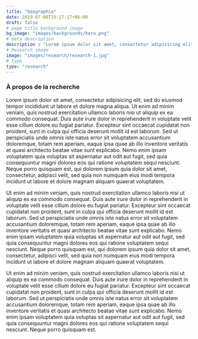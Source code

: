 ```yaml
---
title: "Geographie"
date: 2019-07-06T15:27:17+06:00
draft: false
# page title background image
bg_image: "images/backgrounds/hero.png"
# meta description
description : "Lorem ipsum dolor sit amet, consectetur adipisicing elit, sed do eiusmod tempor incididunt ut labore. dolore magna aliqua. Ut enim ad minim veniam, quis nostrud."
# Research image
image: "images/research/research-1.jpg"
# type
type: "research"
---
```


### À propos de la recherche

Lorem ipsum dolor sit amet, consectetur adipisicing elit, sed do eiusmod tempor incididunt ut labore et dolore magna aliqua. Ut enim ad minim veniam, quis nostrud exercitation ullamco laboris nisi ut aliquip ex ea commodo consequat. Duis aute irure dolor in reprehenderit in voluptate velit esse cillum dolore eu fugiat  pariatur. Excepteur sint occaecat cupidatat non proident, sunt in culpa qui officia deserunt mollit id est laborum. Sed ut perspiciatis unde omnis iste natus error sit voluptatem accusantium doloremque, totam rem aperiam, eaque ipsa quae ab illo inventore veritatis et quasi architecto beatae vitae sunt explicabo. Nemo enim ipsam voluptatem quia voluptas sit aspernatur aut odit aut fugit, sed quia consequuntur magni dolores eos qui ratione voluptatem sequi nesciunt. Neque porro quisquam est, qui dolorem ipsum quia dolor sit amet, consectetur, adipisci velit, sed quia non numquam eius modi tempora incidunt ut labore et dolore magnam aliquam quaerat voluptatem.

Ut enim ad minim veniam, quis nostrud exercitation ullamco laboris nisi ut aliquip ex ea commodo consequat. Duis aute irure dolor in reprehenderit in voluptate velit esse cillum dolore eu fugiat  pariatur. Excepteur sint occaecat cupidatat non proident, sunt in culpa qui officia deserunt mollit id est laborum. Sed ut perspiciatis unde omnis iste natus error sit voluptatem accusantium doloremque, totam rem aperiam, eaque ipsa quae ab illo inventore veritatis et quasi architecto beatae vitae sunt explicabo. Nemo enim ipsam voluptatem quia voluptas sit aspernatur aut odit aut fugit, sed quia consequuntur magni dolores eos qui ratione voluptatem sequi nesciunt. Neque porro quisquam est, qui dolorem ipsum quia dolor sit amet, consectetur, adipisci velit, sed quia non numquam eius modi tempora incidunt ut labore et dolore magnam aliquam quaerat voluptatem.

Ut enim ad minim veniam, quis nostrud exercitation ullamco laboris nisi ut aliquip ex ea commodo consequat. Duis aute irure dolor in reprehenderit in voluptate velit esse cillum dolore eu fugiat  pariatur. Excepteur sint occaecat cupidatat non proident, sunt in culpa qui officia deserunt mollit id est laborum. Sed ut perspiciatis unde omnis iste natus error sit voluptatem accusantium doloremque, totam rem aperiam, eaque ipsa quae ab illo inventore veritatis et quasi architecto beatae vitae sunt explicabo. Nemo enim ipsam voluptatem quia voluptas sit aspernatur aut odit aut fugit, sed quia consequuntur magni dolores eos qui ratione voluptatem sequi nesciunt. Neque porro quisquam est.